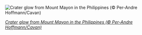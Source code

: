 
![Crater glow from Mount Mayon in the Philippines (© Per-Andre Hoffmann/Cavan)](https://cn.bing.com//th?id=OHR.MayonVolcano_EN-US2517637729_1920x1080.jpg&rf=LaDigue_1920x1080.jpg&pid=hp)

*[Crater glow from Mount Mayon in the Philippines (© Per-Andre Hoffmann/Cavan)](https://www.bing.com/search?q=Mount+Mayon+Luzon+Philippines&form=hpcapt&filters=HpDate%3a%2220210830_0700%22)*
